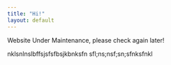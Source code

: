 ```yaml
---
title: "Hi!"
layout: default
---
```




Website Under Maintenance, please check again later!

nklsnlnslbffsjsfsfbsjkbnksfn
sfl;ns;nsf;sn;sfnksfnkl
